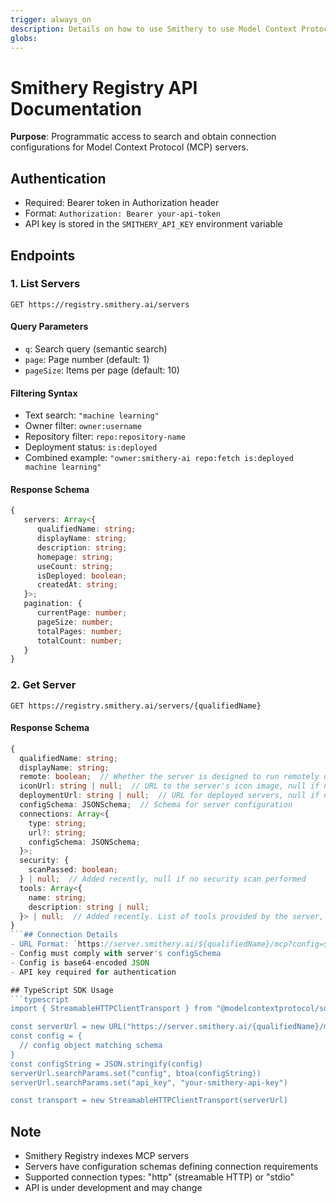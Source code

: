 ```yaml
---
trigger: always_on
description: Details on how to use Smithery to use Model Context Protocol (MCP) servers
globs:
---
```


# Smithery Registry API Documentation

**Purpose**: Programmatic access to search and obtain connection configurations for Model Context Protocol (MCP) servers.

## Authentication

- Required: Bearer token in Authorization header
- Format: `Authorization: Bearer your-api-token`
- API key is stored in the `SMITHERY_API_KEY` environment variable

## Endpoints

### 1. List Servers

```http
GET https://registry.smithery.ai/servers
```

#### Query Parameters

- `q`: Search query (semantic search)
- `page`: Page number (default: 1)
- `pageSize`: Items per page (default: 10)

#### Filtering Syntax

- Text search: `"machine learning"`
- Owner filter: `owner:username`
- Repository filter: `repo:repository-name`
- Deployment status: `is:deployed`
- Combined example: `"owner:smithery-ai repo:fetch is:deployed machine learning"`

#### Response Schema

```typescript
{
   servers: Array<{
      qualifiedName: string;
      displayName: string;
      description: string;
      homepage: string;
      useCount: string;
      isDeployed: boolean;
      createdAt: string;
   }>;
   pagination: {
      currentPage: number;
      pageSize: number;
      totalPages: number;
      totalCount: number;
   }
}
```

### 2. Get Server

```http
GET https://registry.smithery.ai/servers/{qualifiedName}
```

#### Response Schema

````typescript
{
  qualifiedName: string;
  displayName: string;
  remote: boolean;  // Whether the server is designed to run remotely or locally
  iconUrl: string | null;  // URL to the server's icon image, null if not set
  deploymentUrl: string | null;  // URL for deployed servers, null if not deployed
  configSchema: JSONSchema;  // Schema for server configuration
  connections: Array<{
    type: string;
    url?: string;
    configSchema: JSONSchema;
  }>;
  security: {
    scanPassed: boolean;
  } | null;  // Added recently, null if no security scan performed
  tools: Array<{
    name: string;
    description: string | null;
  }> | null;  // Added recently. List of tools provided by the server, null if not retrieved
}
```## Connection Details
- URL Format: `https://server.smithery.ai/${qualifiedName}/mcp?config=${base64encode(config)}&api_key=${smithery_api_key}`
- Config must comply with server's configSchema
- Config is base64-encoded JSON
- API key required for authentication

## TypeScript SDK Usage
```typescript
import { StreamableHTTPClientTransport } from "@modelcontextprotocol/sdk/client/streamableHttp.js"

const serverUrl = new URL("https://server.smithery.ai/{qualifiedName}/mcp")
const config = {
  // config object matching schema
}
const configString = JSON.stringify(config)
serverUrl.searchParams.set("config", btoa(configString))
serverUrl.searchParams.set("api_key", "your-smithery-api-key")

const transport = new StreamableHTTPClientTransport(serverUrl)
````

## Note

- Smithery Registry indexes MCP servers
- Servers have configuration schemas defining connection requirements
- Supported connection types: "http" (streamable HTTP) or "stdio"
- API is under development and may change
